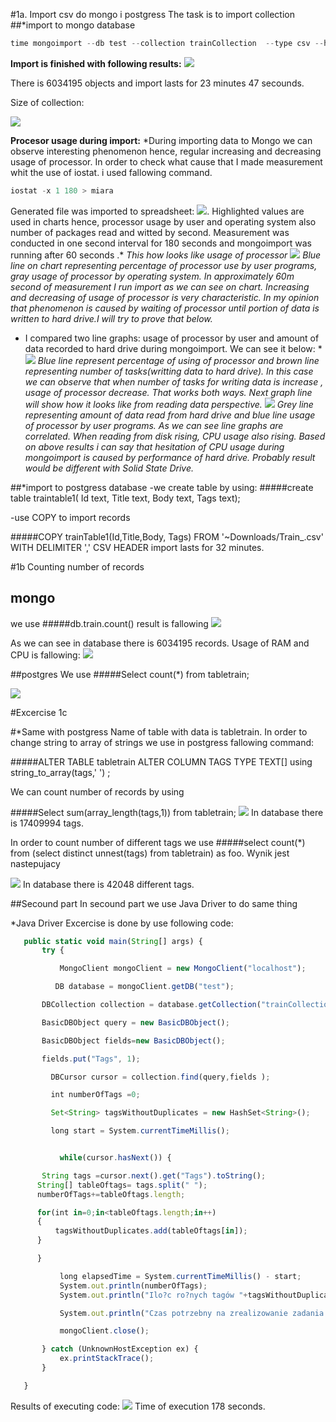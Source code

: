 #1a. Import csv do mongo i postgress
The task is to import collection
##*import to mongo database
```javascript
time mongoimport --db test --collection trainCollection  --type csv --headerline --file /home/adam/Downloads/Train_.csv
```

**Import is finished with following results:**
![](https://cloud.githubusercontent.com/assets/5136443/5113019/7df80296-702c-11e4-967f-9fa70151854d.png)

There is 6034195 objects and import lasts for 23 minutes 47 secounds.<p>
Size of collection:<p>
![](https://cloud.githubusercontent.com/assets/5136443/5113016/7df1043c-702c-11e4-9e0c-9a694d0c97ed.png)

**Procesor usage during import:**
*During importing data to Mongo we can observe interesting phenomenon hence, regular increasing and decreasing usage of processor. In order to check what cause that I made measurement whit the use of iostat. i used fallowing command.
```javascript
iostat -x 1 180 > miara
```
 Generated file was imported to spreadsheet:
![](https://cloud.githubusercontent.com/assets/5136443/5652831/e47315ca-96b4-11e4-8580-1cc5f2a94a8f.PNG).
 Highlighted values are used in charts hence, processor usage by user and operating system also number of packages read and witted by second. Measurement was conducted in one second interval for 180 seconds and mongoimport was running after 60 seconds .*
*This how looks like usage of processor*
![](https://cloud.githubusercontent.com/assets/5136443/5564171/805759de-8ead-11e4-8296-07d0aa4b5566.PNG)
*Blue line on chart representing percentage of processor use by user programs, gray usage of processor by operating system. In approximately 60m second of measurement I run import as we can see on chart.*
*Increasing and decreasing of usage of processor is very characteristic. In my opinion that phenomenon is caused
by waiting of processor until portion of data is written to hard drive.I will try to prove that below.*
* I compared two line graphs: usage of processor by user and amount of data recorded to hard drive during mongoimport. We can see it below: *
![](https://cloud.githubusercontent.com/assets/5136443/5564168/804eadac-8ead-11e4-8078-958a918c3e0b.PNG)
*Blue line represent percentage of using of processor and brown line representing number of tasks(writting data to hard drive). In this case we can observe that when number of tasks for writing data is increase , usage of processor decrease. That works both ways. Next graph line will show how it looks like from reading data perspective.*
![](https://cloud.githubusercontent.com/assets/5136443/5564169/80518108-8ead-11e4-91d1-4a0f6c1b0afb.PNG)
*Grey line representing amount of data read from hard drive and blue line usage of processor by user programs. As we can see line graphs are correlated. When reading from disk rising, CPU usage also rising.*
*Based on above results i can say that hesitation of CPU usage during mongoimport is caused by performance of hard drive. Probably result would be different with Solid State Drive.*


##*import to postgress database
-we create table by using:
#####create table traintable1( Id text, Title text, Body text, Tags text);



-use COPY to import records

#####COPY trainTable1(Id,Title,Body, Tags) FROM '~Downloads/Train_.csv' WITH DELIMITER ',' CSV HEADER
 import lasts for 32 minutes.


#1b Counting number of records
## mongo
 we use
#####db.train.count()
result is fallowing
![](https://cloud.githubusercontent.com/assets/5136443/5113346/358b55f0-702f-11e4-8908-8fde58ce2f26.png)


As we can see in database there is 6034195 records.
Usage of RAM and CPU is fallowing:
![](https://cloud.githubusercontent.com/assets/5136443/5113017/7df7102a-702c-11e4-9907-e6006824a261.png)




 ##postgres
 We use
#####Select count(*) from tabletrain;

![](https://cloud.githubusercontent.com/assets/5136443/5114443/07dfff66-7039-11e4-86ac-e1a2e07f7dda.png)







#Excercise 1c

#*Same with postgress
Name of table with data is tabletrain. In order to change string to array of strings we use in postgress fallowing command:

#####ALTER TABLE tabletrain ALTER COLUMN TAGS TYPE TEXT[] using string_to_array(tags,' ') ;

We can count number of records by using

#####Select sum(array_length(tags,1)) from tabletrain;
![](https://cloud.githubusercontent.com/assets/5136443/5113011/7dde53fa-702c-11e4-83d0-1c066f4980e1.png)
In database there is 17409994 tags.

In order to count number of different tags we use
#####select  count(*) from (select distinct unnest(tags) from tabletrain) as foo. Wynik jest nastepujacy

![](https://cloud.githubusercontent.com/assets/5136443/5113015/7deae372-702c-11e4-9166-79ecdac2f85b.png)
In database there is 42048 different tags.

##Secound part
In secound part we use Java Driver to do same thing  


*Java Driver
Excercise is done by use following code:



 ```javascript
    public static void main(String[] args) {
        try {

            MongoClient mongoClient = new MongoClient("localhost");

           DB database = mongoClient.getDB("test");

        DBCollection collection = database.getCollection("trainCollection");

        BasicDBObject query = new BasicDBObject();

        BasicDBObject fields=new BasicDBObject();

        fields.put("Tags", 1);

          DBCursor cursor = collection.find(query,fields );

          int numberOfTags =0;

          Set<String> tagsWithoutDuplicates = new HashSet<String>();

          long start = System.currentTimeMillis();


        	while(cursor.hasNext()) {

        String tags =cursor.next().get("Tags").toString();
       String[] tableOftags= tags.split(" ");
       numberOfTags+=tableOftags.length;

       for(int in=0;in<tableOftags.length;in++)
       {
    	   tagsWithoutDuplicates.add(tableOftags[in]);
       }

       }

        	long elapsedTime = System.currentTimeMillis() - start;
        	System.out.println(numberOfTags);
        	System.out.println("Ilo?c ro?nych tagów "+tagsWithoutDuplicates.size());

        	System.out.println("Czas potrzebny na zrealizowanie zadania :"+elapsedTime );

            mongoClient.close();

        } catch (UnknownHostException ex) {
            ex.printStackTrace();
        }

    }
```

Results of executing code:
![](https://cloud.githubusercontent.com/assets/5136443/5113013/7de34cac-702c-11e4-8140-3e583040edc6.png)
Time of execution 178 seconds.
